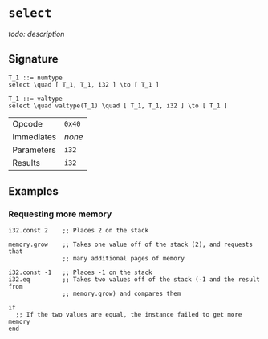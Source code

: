 
# `select`

_todo: description_




## Signature

```katex
T_1 ::= numtype
select \quad [ T_1, T_1, i32 ] \to [ T_1 ]
```

```katex
T_1 ::= valtype
select \quad valtype(T_1) \quad [ T_1, T_1, i32 ] \to [ T_1 ]
```

|  |  |
|--|--|
| Opcode | `0x40` |
| Immediates | _none_ |
| Parameters | `i32` |
| Results | `i32` |






## Examples

### Requesting more memory

```wasm
i32.const 2    ;; Places 2 on the stack

memory.grow    ;; Takes one value off of the stack (2), and requests that
               ;; many additional pages of memory

i32.const -1   ;; Places -1 on the stack
i32.eq         ;; Takes two values off of the stack (-1 and the result from
               ;; memory.grow) and compares them

if
  ;; If the two values are equal, the instance failed to get more memory
end
```
